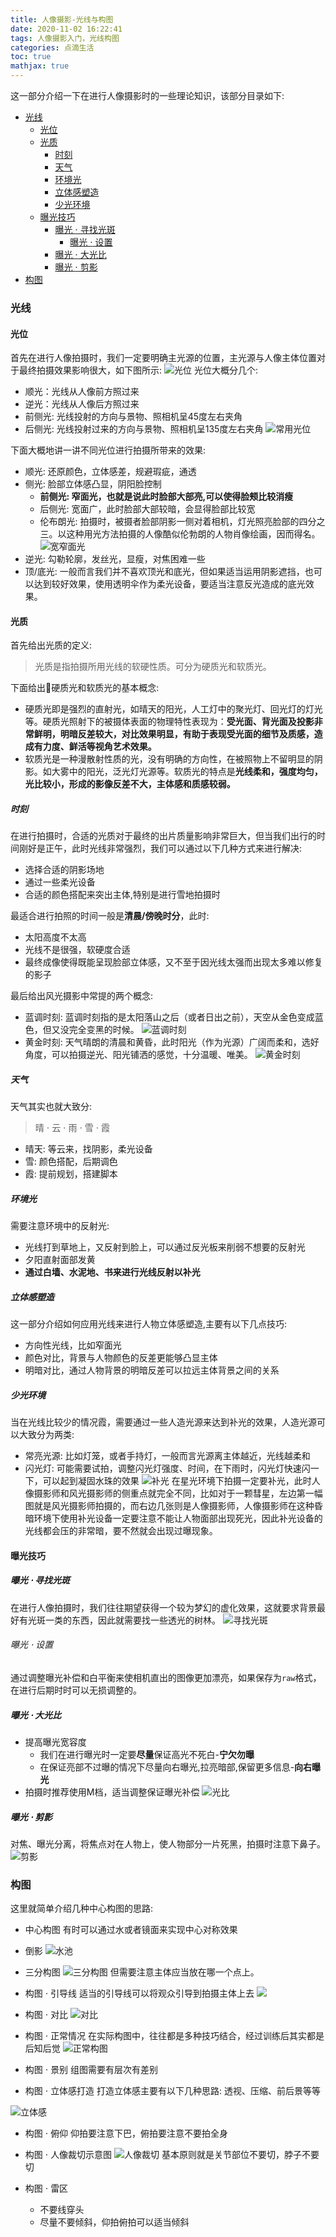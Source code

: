 ```yaml
---
title: 人像摄影-光线与构图
date: 2020-11-02 16:22:41
tags: 人像摄影入门，光线构图
categories: 点滴生活 
toc: true 
mathjax: true 
---
```

这一部分介绍一下在进行人像摄影时的一些理论知识，该部分目录如下: 
<!-- TOC -->

- [光线](#光线)
  - [光位](#光位)
  - [光质](#光质)
    - [时刻](#时刻)
    - [天气](#天气)
    - [环境光](#环境光)
    - [立体感塑造](#立体感塑造)
    - [少光环境](#少光环境)
  - [曝光技巧](#曝光技巧)
    - [曝光 $\cdot$ 寻找光斑](#曝光-cdot-寻找光斑)
      - [曝光 $\cdot$ 设置](#曝光-cdot-设置)
    - [曝光 $\cdot$ 大光比](#曝光-cdot-大光比)
    - [曝光 $\cdot$ 剪影](#曝光-cdot-剪影)
- [构图](#构图)

<!-- /TOC -->
<!--more-->

### 光线 
#### 光位 
首先在进行人像拍摄时，我们一定要明确主光源的位置，主光源与人像主体位置对于最终拍摄效果影响很大，如下图所示: 
![光位](https://raw.githubusercontent.com/xuejy19/xuejy19.github.io/source/Img/%E5%85%89%E4%BD%8D.jpeg)
光位大概分几个:
- 顺光：光线从人像前方照过来  
- 逆光：光线从人像后方照过来 
- 前侧光: 光线投射的方向与景物、照相机呈45度左右夹角
- 后侧光: 光线投射过来的方向与景物、照相机呈135度左右夹角
![常用光位](https://raw.githubusercontent.com/xuejy19/xuejy19.github.io/source/Img/%E5%85%89%E4%BD%8D1.jpeg)

下面大概地讲一讲不同光位进行拍摄所带来的效果:
- 顺光: 还原颜色，立体感差，规避瑕疵，通透 
- 侧光: 脸部立体感凸显，阴阳脸控制
  - **前侧光: 窄面光，也就是说此时脸部大部亮,可以使得脸颊比较消瘦**
  - 后侧光: 宽面广，此时脸部大部较暗，会显得脸部比较宽
  - 伦布朗光: 拍摄时，被摄者脸部阴影一侧对着相机，灯光照亮脸部的四分之三。以这种用光方法拍摄的人像酷似伦勃朗的人物肖像绘画，因而得名。
  ![宽窄面光](https://raw.githubusercontent.com/xuejy19/xuejy19.github.io/source/Img/%E5%AE%BD%E7%AA%84%E9%9D%A2%E5%85%89.jpg)
- 逆光: 勾勒轮廓，发丝光，显瘦，对焦困难一些
- 顶/底光: 一般而言我们并不喜欢顶光和底光，但如果适当运用阴影遮挡，也可以达到较好效果，使用透明伞作为柔光设备，要适当注意反光造成的底光效果。   

#### 光质 
首先给出光质的定义:
> 光质是指拍摄所用光线的软硬性质。可分为硬质光和软质光。 

下面给出硬质光和软质光的基本概念:
- 硬质光即是强烈的直射光，如晴天的阳光，人工灯中的聚光灯、回光灯的灯光等。硬质光照射下的被摄体表面的物理特性表现为：**受光面、背光面及投影非常鲜明，明暗反差较大，对比效果明显，有助于表现受光面的细节及质感，造成有力度、鲜活等视角艺术效果。**
- 软质光是一种漫散射性质的光，没有明确的方向性，在被照物上不留明显的阴影。如大雾中的阳光，泛光灯光源等。软质光的特点是**光线柔和，强度均匀，光比较小，形成的影像反差不大，主体感和质感较弱。**

##### 时刻
在进行拍摄时，合适的光质对于最终的出片质量影响非常巨大，但当我们出行的时间刚好是正午，此时光线非常强烈，我们可以通过以下几种方式来进行解决: 
- 选择合适的阴影场地 
- 通过一些柔光设备
- 合适的颜色搭配来突出主体,特别是进行雪地拍摄时 

最适合进行拍照的时间一般是**清晨/傍晚时分**，此时:
- 太阳高度不太高 
- 光线不是很强，软硬度合适
- 最终成像使得既能呈现脸部立体感，又不至于因光线太强而出现太多难以修复的影子

最后给出风光摄影中常提的两个概念:
- 蓝调时刻: 蓝调时刻指的是太阳落山之后（或者日出之前），天空从金色变成蓝色，但又没完全变黑的时候。
![蓝调时刻](https://raw.githubusercontent.com/xuejy19/xuejy19.github.io/source/Img/%E8%93%9D%E8%B0%83%E6%97%B6%E5%88%BB.jpg)
- 黄金时刻: 天气晴朗的清晨和黄昏，此时阳光（作为光源）广阔而柔和，选好角度，可以拍摄逆光、阳光铺洒的感觉，十分温暖、唯美。
![黄金时刻](https://raw.githubusercontent.com/xuejy19/xuejy19.github.io/source/Img/%E9%BB%84%E9%87%91%E6%97%B6%E5%88%BB.jpeg)

##### 天气
天气其实也就大致分: 
> 晴 $\cdot$ 云 $\cdot$ 雨 $\cdot$ 雪 $\cdot$ 霞 

- 晴天: 等云来，找阴影，柔光设备
- 雪: 颜色搭配，后期调色 
- 霞: 提前规划，搭建脚本 

##### 环境光 
需要注意环境中的反射光:
- 光线打到草地上，又反射到脸上，可以通过反光板来削弱不想要的反射光
- 夕阳直射面部发黄 
- **通过白墙、水泥地、书来进行光线反射以补光**

##### 立体感塑造 
这一部分介绍如何应用光线来进行人物立体感塑造,主要有以下几点技巧: 
- 方向性光线，比如窄面光 
- 颜色对比，背景与人物颜色的反差更能够凸显主体
- 明暗对比，通过人物背景的明暗反差可以拉远主体背景之间的关系

##### 少光环境 
当在光线比较少的情况霞，需要通过一些人造光源来达到补光的效果，人造光源可以大致分为两类:
- 常亮光源: 比如灯笼，或者手持灯，一般而言光源离主体越近，光线越柔和
- 闪光灯: 可能需要试拍，调整闪光灯强度、时间，在下雨时，闪光灯快速闪一下，可以起到凝固水珠的效果
![补光](https://raw.githubusercontent.com/xuejy19/xuejy19.github.io/source/Img/%E8%A1%A5%E5%85%89.png)
在星光环境下拍摄一定要补光，此时人像摄影师和风光摄影师的侧重点就完全不同，比如对于一颗彗星，左边第一幅图就是风光摄影师拍摄的，而右边几张则是人像摄影师，人像摄影师在这种昏暗环境下使用补光设备一定要注意不能让人物面部出现死光，因此补光设备的光线都会压的非常暗，要不然就会出现过曝现象。

#### 曝光技巧
##### 曝光 $\cdot$ 寻找光斑 
在进行人像拍摄时，我们往往期望获得一个较为梦幻的虚化效果，这就要求背景最好有光斑一类的东西，因此就需要找一些透光的树林。 
![寻找光斑](https://raw.githubusercontent.com/xuejy19/xuejy19.github.io/source/Img/%E5%AF%BB%E6%89%BE%E5%85%89%E6%96%91.png)

###### 曝光 $\cdot$ 设置 
通过调整曝光补偿和白平衡来使相机直出的图像更加漂亮，如果保存为`raw`格式，在进行后期时时可以无损调整的。 

##### 曝光 $\cdot$ 大光比
- 提高曝光宽容度
  - 我们在进行曝光时一定要**尽量**保证高光不死白-**宁欠勿曝**
  - 在保证亮部不过曝的情况下尽量向右曝光,拉亮暗部,保留更多信息-**向右曝光** 
- 拍摄时推荐使用M档，适当调整保证曝光补偿 
![光比](https://raw.githubusercontent.com/xuejy19/xuejy19.github.io/source/Img/%E5%A4%A7%E5%85%89%E6%AF%94.png)
##### 曝光 $\cdot$ 剪影 
对焦、曝光分离，将焦点对在人物上，使人物部分一片死黑，拍摄时注意下鼻子。
![剪影](https://raw.githubusercontent.com/xuejy19/xuejy19.github.io/source/Img/%E5%89%AA%E5%BD%B1.png)

### 构图 
这里就简单介绍几种中心构图的思路:
- 中心构图 
有时可以通过水或者镜面来实现中心对称效果
- 倒影
![水池](https://raw.githubusercontent.com/xuejy19/xuejy19.github.io/source/Img/%E4%B8%BB%E6%A5%BC%E5%89%8D%E6%B0%B4%E6%B1%A0.JPG)
- 三分构图 
![三分构图](https://raw.githubusercontent.com/xuejy19/xuejy19.github.io/source/Img/%E4%B8%89%E5%88%86%E6%9E%84%E5%9B%BE.jpg)
但需要注意主体应当放在哪一个点上。
- 构图 $\cdot$ 引导线 
适当的引导线可以将观众引导到拍摄主体上去 
![](https://raw.githubusercontent.com/xuejy19/xuejy19.github.io/source/Img/%E5%BC%95%E5%AF%BC%E7%BA%BF.jpeg)

- 构图 $\cdot$ 对比 
![对比](https://raw.githubusercontent.com/xuejy19/xuejy19.github.io/source/Img/%E5%AF%B9%E6%AF%94.png)

- 构图 $\cdot$ 正常情况 
在实际构图中，往往都是多种技巧结合，经过训练后其实都是后知后觉 
![正常构图](https://raw.githubusercontent.com/xuejy19/xuejy19.github.io/source/Img/%E5%AE%9E%E9%99%85%E6%9E%84%E5%9B%BE.png)
- 构图 $\cdot$ 景别 
组图需要有层次有差别
- 构图 $\cdot$ 立体感打造 
打造立体感主要有以下几种思路: 透视、压缩、前后景等等

![立体感](https://raw.githubusercontent.com/xuejy19/xuejy19.github.io/source/Img/%E7%A9%BA%E9%97%B4%E6%84%9F.png)

- 构图 $\cdot$ 俯仰 
仰拍要注意下巴，俯拍要注意不要拍全身

- 构图 $\cdot$ 人像裁切示意图
![人像裁切](https://raw.githubusercontent.com/xuejy19/xuejy19.github.io/source/Img/%E4%BA%BA%E5%83%8F%E8%A3%81%E5%88%87.jpeg)
基本原则就是关节部位不要切，脖子不要切

- 构图 $\cdot$ 雷区
    - 不要线穿头 
    - 尽量不要倾斜，仰拍俯拍可以适当倾斜



